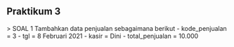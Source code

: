<H2>Praktikum 3</H2>
> SOAL 1
Tambahkan data penjualan sebagaimana berikut
- kode_penjualan = 3
- tgl = 8 Februari 2021
- kasir = Dini
- total_penjualan = 10.000
